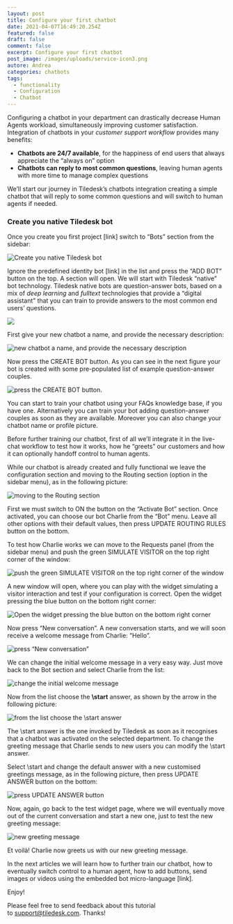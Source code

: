 ```yaml
---
layout: post
title: Configure your first chatbot
date: 2021-04-07T16:49:20.254Z
featured: false
draft: false
comment: false
excerpt: Configure your first chatbot
post_image: /images/uploads/service-icon3.png
autore: Andrea
categories: chatbots
tags:
  - functionality
  - Configuration
  - Chatbot
---
```

Configuring a chatbot in your department can drastically decrease Human Agents workload, simultaneously improving customer satisfaction. Integration of chatbots in your *customer support workflow* provides many benefits:

* **Chatbots are 24/7 available**, for the happiness of end users that always appreciate the “always on” option
* **Chatbots can reply to most common questions**, leaving human agents with more time to manage complex questions

We’ll start our journey in Tiledesk’s chatbots integration creating a simple chatbot that will reply to some common questions and will switch to human agents if needed.

### Create you native Tiledesk bot

Once you create you first project \[link] switch to “Bots” section from the sidebar:

![Create you native Tiledesk bot](/images/uploads/image-1-.png "Create you native Tiledesk bot")

Ignore the predefined identity bot \[link] in the list and press the “ADD BOT” button on the top. A section will open. We will start with Tiledesk “native” bot technology. Tiledesk native bots are question-answer bots, based on a mix of *deep learning* and *fulltext* technologies that provide a “digital assistant” that you can train to provide answers to the most common end users’ questions.

![](/images/uploads/image-1555.png)

First give your new chatbot a name, and provide the necessary description:

![new chatbot a name, and provide the necessary description](/images/uploads/image-2555.png "new chatbot a name, and provide the necessary description")

Now press the CREATE BOT button. As you can see in the next figure your bot is created with some pre-populated list of example question-answer couples.

![press the CREATE BOT button.](/images/uploads/image-3555.png "press the CREATE BOT button.")

You can start to train your chatbot using your FAQs knowledge base, if you have one. Alternatively you can train your bot adding question-answer couples as soon as they are available. Moreover you can also change your chatbot name or profile picture.

Before further training our chatbot, first of all we’ll integrate it in the live-chat workflow to test how it works, how he “greets” our customers and how it can optionally handoff control to human agents.

While our chatbot is already created and fully functional we leave the configuration section and moving to the Routing section (option in the sidebar menu), as in the following picture:

![moving to the Routing section](/images/uploads/image-4555.png "moving to the Routing section")

First we must switch to ON the button on the “Activate Bot” section. Once activated, you can choose our bot Charlie from the “Bot” menu. Leave all other options with their default values, then press UPDATE ROUTING RULES button on the bottom.

To test how Charlie works we can move to the Requests panel (from the sidebar menu) and push the green SIMULATE VISITOR on the top right corner of the window:

![push the green SIMULATE VISITOR on the top right corner of the window](/images/uploads/image-6555.png "push the green SIMULATE VISITOR on the top right corner of the window:")

A new window will open, where you can play with the widget simulating a visitor interaction and test if your configuration is correct. Open the widget pressing the blue button on the bottom right corner:

![Open the widget pressing the blue button on the bottom right corner](/images/uploads/image-7-555.png "Open the widget pressing the blue button on the bottom right corner")

Now press “New conversation”. A new conversation starts, and we will soon receive a welcome message from Charlie: “Hello”.

![press “New conversation”](/images/uploads/image-8555.png "press “New conversation”")

We can change the initial welcome message in a very easy way. Just move back to the Bot section and select Charlie from the list:

![change the initial welcome message](/images/uploads/image-9555.png "change the initial welcome message")

Now from the list choose the **\start** answer, as shown by the arrow in the following picture:

![from the list choose the \start answer](/images/uploads/image-12555.png "from the list choose the \start answer")

The \start answer is the one invoked by Tiledesk as soon as it recognises that a chatbot was activated on the selected department. To change the greeting message that Charlie sends to new users you can modify the \start answer.

Select \start and change the default answer with a new customised greetings message, as in the following picture, then press UPDATE ANSWER button on the bottom:

![press UPDATE ANSWER button](/images/uploads/image-13555.png "press UPDATE ANSWER button")

Now, again, go back to the test widget page, where we will eventually move out of the current conversation and start a new one, just to test the new greeting message:

![new greeting message](/images/uploads/image-14555.png "new greeting message")

Et voilà! Charlie now greets us with our new greeting message.

In the next articles we will learn how to further train our chatbot, how to eventually switch control to a human agent, how to add buttons, send images or videos using the embedded bot micro-language \[link].

Enjoy!

Please feel free to send feedback about this tutorial to [support@tiledesk.com](mailto:support@tiledesk.com). Thanks!
